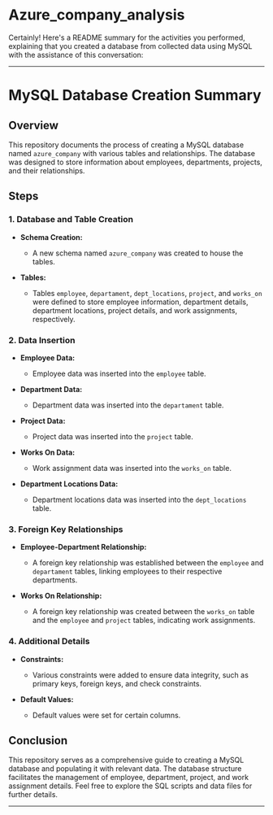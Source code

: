 # Azure_company_analysis

Certainly! Here's a README summary for the activities you performed, explaining that you created a database from collected data using MySQL with the assistance of this conversation:

---

# MySQL Database Creation Summary

## Overview

This repository documents the process of creating a MySQL database named `azure_company` with various tables and relationships. The database was designed to store information about employees, departments, projects, and their relationships.

## Steps

### 1. Database and Table Creation

- **Schema Creation:**
  - A new schema named `azure_company` was created to house the tables.

- **Tables:**
  - Tables `employee`, `departament`, `dept_locations`, `project`, and `works_on` were defined to store employee information, department details, department locations, project details, and work assignments, respectively.

### 2. Data Insertion

- **Employee Data:**
  - Employee data was inserted into the `employee` table.

- **Department Data:**
  - Department data was inserted into the `departament` table.

- **Project Data:**
  - Project data was inserted into the `project` table.

- **Works On Data:**
  - Work assignment data was inserted into the `works_on` table.

- **Department Locations Data:**
  - Department locations data was inserted into the `dept_locations` table.

### 3. Foreign Key Relationships

- **Employee-Department Relationship:**
  - A foreign key relationship was established between the `employee` and `departament` tables, linking employees to their respective departments.

- **Works On Relationship:**
  - A foreign key relationship was created between the `works_on` table and the `employee` and `project` tables, indicating work assignments.

### 4. Additional Details

- **Constraints:**
  - Various constraints were added to ensure data integrity, such as primary keys, foreign keys, and check constraints.

- **Default Values:**
  - Default values were set for certain columns.

## Conclusion

This repository serves as a comprehensive guide to creating a MySQL database and populating it with relevant data. The database structure facilitates the management of employee, department, project, and work assignment details. Feel free to explore the SQL scripts and data files for further details.

---
